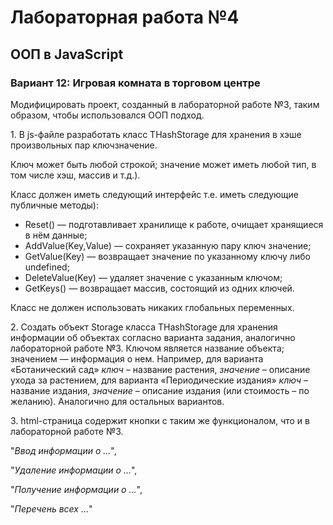 # Лабораторная работа №4

## ООП в JavaScript

### Вариант 12: Игровая комната в торговом центре

Модифицировать проект, созданный в лабораторной работе №3, таким образом, чтобы использовался ООП подход.

1\. В js-файле разработать класс THashStorage для хранения в хэше произвольных пар ключ­значение.

Ключ может быть любой строкой; значение может иметь любой тип, в том числе хэш, массив и т.д.).

Класс должен иметь следующий интерфейс т.е. иметь следующие публичные методы):

* Reset() — подготавливает хранилище к работе, очищает хранящиеся в нём данные;
* AddValue(Key,Value) — сохраняет указанную пару ключ значение;
* GetValue(Key) — возвращает значение по указанному ключу либо undefined;
* DeleteValue(Key) — удаляет значение с указанным ключом;
* GetKeys() — возвращает массив, состоящий из одних ключей.

Класс не должен использовать никаких глобальных переменных.

2\. Создать объект Storage класса THashStorage для хранения информации об объектах согласно варианта задания, аналогично лабораторной работе №3. Ключом является название объекта; значением — информация о нем. Например, для варианта «Ботанический сад» *ключ* – название растения, *значение* – описание ухода за растением, для варианта «Периодические издания» *ключ* – название издания, *значение* – описание издания (или стоимость – по желанию). Аналогично для остальных вариантов.

3\. html-страница содержит кнопки с таким же функционалом, что и в лабораторной работе №3.

"*Ввод информации о …*",

"*Удаление информации о …*",

"*Получение информации о …*",

"*Перечень всех …*"
